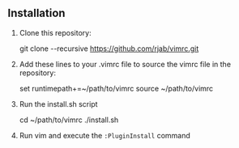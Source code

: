 Installation
------------

1. Clone this repository:

    git clone --recursive https://github.com/rjab/vimrc.git

2. Add these lines to your .vimrc file to source the vimrc
file in the repository:

    set runtimepath+=~/path/to/vimrc
    source ~/path/to/vimrc

3. Run the install.sh script

    cd ~/path/to/vimrc
    ./install.sh

4. Run vim and execute the `:PluginInstall` command
